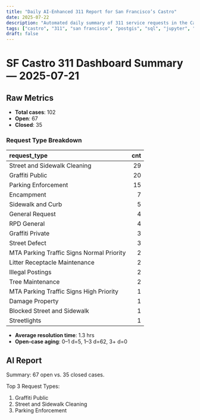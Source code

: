 ```yaml
---
title: "Daily AI-Enhanced 311 Report for San Francisco’s Castro"
date: 2025-07-22
description: "Automated daily summary of 311 service requests in the Castro neighborhood using Python, SQL, PostGIS and the smollm2:1.7b model via a local chat API."
tags: ["castro", "311", "san francisco", "postgis", "sql", "jupyter", "ai", "smollm2", "chat-api"]
draft: false
---
```


# SF Castro 311 Dashboard Summary — 2025-07-21

## Raw Metrics

- **Total cases**: 102
- **Open**:       67
- **Closed**:     35

### Request Type Breakdown

| request_type                              |   cnt |
|:------------------------------------------|------:|
| Street and Sidewalk Cleaning              |    29 |
| Graffiti Public                           |    20 |
| Parking Enforcement                       |    15 |
| Encampment                                |     7 |
| Sidewalk and Curb                         |     5 |
| General Request                           |     4 |
| RPD General                               |     4 |
| Graffiti Private                          |     3 |
| Street Defect                             |     3 |
| MTA Parking Traffic Signs Normal Priority |     2 |
| Litter Receptacle Maintenance             |     2 |
| Illegal Postings                          |     2 |
| Tree Maintenance                          |     2 |
| MTA Parking Traffic Signs High Priority   |     1 |
| Damage Property                           |     1 |
| Blocked Street and Sidewalk               |     1 |
| Streetlights                              |     1 |

- **Average resolution time**: 1.3 hrs
- **Open-case aging**:           0–1 d=5, 1–3 d=62, 3+ d=0

## AI Report

Summary: 67 open vs. 35 closed cases.

Top 3 Request Types:
1. Graffiti Public
2. Street and Sidewalk Cleaning
3. Parking Enforcement
